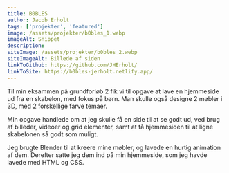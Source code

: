 ```yaml
---
title: B0BLES
author: Jacob Erholt
tags: ['projekter', 'featured']
image: /assets/projekter/b0bles_1.webp
imageAlt: Snippet
description:
siteImage: /assets/projekter/b0bles_2.webp
siteImageAlt: Billede af siden
linkToGithub: https://github.com/JHErholt/
linkToSite: https://b0bles-jerholt.netlify.app/
---
```

<p>Til min eksammen på grundforløb 2 fik vi til opgave at lave en hjemmeside ud fra en skabelon, med fokus på børn. Man skulle også designe 2 møbler i 3D, med 2 forskellige farve temaer.</p>

<p>Min opgave handlede om at jeg skulle få en side til at se godt ud, ved brug af billeder, videoer og grid elementer, samt at få hjemmesiden til at ligne skabelonen så godt som muligt.</p>

<p>Jeg brugte Blender til at kreere mine møbler, og lavede en hurtig animation af dem. Derefter satte jeg dem ind på min hjemmeside, som jeg havde lavede med HTML og CSS.</p>